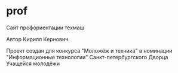 # prof
Сайт профориентации техмаш

Автор Кирилл Кернович.

  Проект создан для конкурса "Моложёж и техника" в номинации "Информационные технологии" Санкт-петербургского Дворца Учащейся молодёжи
